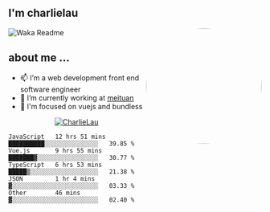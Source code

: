 
<h2>I'm charlielau</h2>
<img align='right' style="border-radius:50%" src="https://avatars1.githubusercontent.com/u/44078251?s=460&u=6b4f1c257663e44063b0b6a21c9c94f45bcfdcc7&v=4" width="230">

![Waka Readme](https://github.com/CharlieLau/charlielau/workflows/Waka%20Readme/badge.svg)

## about me ...
- 📫 I’m a web development front end software engineer
- 🔭 I’m currently working at  <a href="https://www.meituan.com">meituan</a>
- 🔭 I'm focused on vuejs and bundless

<p align="center">
  <a href="https://github.com/charlielau" class="rich-diff-level-one">
    <img src="https://github-readme-stats.vercel.app/api?username=charlielau&title_color=333&text_color=777" alt="CharlieLau" >
  </a>
</p>

<!--START_SECTION:waka-->
```text
JavaScript   12 hrs 51 mins  ██████████░░░░░░░░░░░░░░░   39.85 % 
Vue.js       9 hrs 55 mins   ███████▓░░░░░░░░░░░░░░░░░   30.77 % 
TypeScript   6 hrs 53 mins   █████▒░░░░░░░░░░░░░░░░░░░   21.38 % 
JSON         1 hr 4 mins     ▓░░░░░░░░░░░░░░░░░░░░░░░░   03.33 % 
Other        46 mins         ▓░░░░░░░░░░░░░░░░░░░░░░░░   02.40 % 
```
<!--END_SECTION:waka-->
